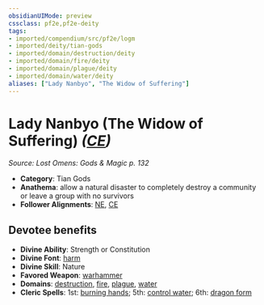 ```yaml
---
obsidianUIMode: preview
cssclass: pf2e,pf2e-deity
tags:
- imported/compendium/src/pf2e/logm
- imported/deity/tian-gods
- imported/domain/destruction/deity
- imported/domain/fire/deity
- imported/domain/plague/deity
- imported/domain/water/deity
aliases: ["Lady Nanbyo", "The Widow of Suffering"]
---
```

# Lady Nanbyo (The Widow of Suffering) *([CE](chaotic-evil-b1.md))*  
*Source: Lost Omens: Gods & Magic p. 132*  

- **Category**: Tian Gods
- **Anathema**: allow a natural disaster to completely destroy a community or leave a group with no survivors
- **Follower Alignments**: [NE](neutral-evil-b1.md), [CE](chaotic-evil-b1.md)

## Devotee benefits

- **Divine Ability**: Strength or Constitution
- **Divine Font**: [harm](../../spells/harm.md)
- **Divine Skill**: Nature
- **Favored Weapon**: [warhammer](../../equipment/items/warhammer.md)
- **Domains**: [destruction](../domains.md#Destruction), [fire](../domains.md#Fire), [plague](../domains.md#Plague), [water](../domains.md#Water)
- **Cleric Spells**: 1st: [burning hands](../../spells/burning-hands.md); 5th: [control water](../../spells/control-water.md); 6th: [dragon form](../../spells/dragon-form.md)